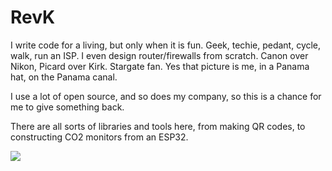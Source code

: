 # RevK

I write code for a living, but only when it is fun.
Geek, techie, pedant, cycle, walk, run an ISP.
I even design router/firewalls from scratch.
Canon over Nikon, Picard over Kirk. Stargate fan.
Yes that picture is me, in a Panama hat, on the Panama canal.

I use a lot of open source, and so does my company, so this is a chance for me to give something back.

There are all sorts of libraries and tools here, from making QR codes, to constructing CO2 monitors from an ESP32.

<img src='https://toot.me.uk/system/accounts/headers/000/000/002/original/756c97be0ba5ce5a.jpg?1593271486'>
